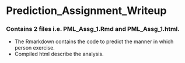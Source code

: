 Prediction_Assignment_Writeup
=============================
### Contains 2 files i.e. PML_Assg_1.Rmd and PML_Assg_1.html.

* The Rmarkdown contains the code to predict the manner in which person exercise.
* Compiled html describe the analysis.
